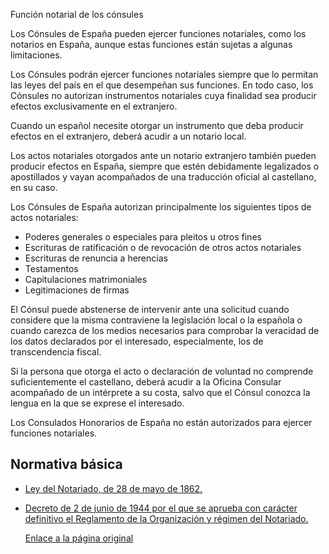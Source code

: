  Función notarial de los cónsules

  Los Cónsules de España pueden ejercer funciones notariales, como los notarios en España, aunque estas funciones están sujetas a algunas limitaciones.

 

Los Cónsules podrán ejercer funciones notariales siempre que lo permitan las leyes del país en el que desempeñan sus funciones. En todo caso, los Cónsules no autorizan instrumentos notariales cuya finalidad sea producir efectos exclusivamente en el extranjero.

 Cuando un español necesite otorgar un instrumento que deba producir efectos en el extranjero, deberá acudir a un notario local.

 Los actos notariales otorgados ante un notario extranjero también pueden producir efectos en España, siempre que estén debidamente legalizados o apostillados y vayan acompañados de una traducción oficial al castellano, en su caso.

 Los Cónsules de España autorizan principalmente los siguientes tipos de actos notariales:

 * Poderes generales o especiales para pleitos u otros fines
* Escrituras de ratificación o de revocación de otros actos notariales
* Escrituras de renuncia a herencias
* Testamentos
* Capitulaciones matrimoniales
* Legitimaciones de firmas

 El Cónsul puede abstenerse de intervenir ante una solicitud cuando considere que la misma contraviene la legislación local o la española o cuando carezca de los medios necesarios para comprobar la veracidad de los datos declarados por el interesado, especialmente, los de transcendencia fiscal.

 Si la persona que otorga el acto o declaración de voluntad no comprende suficientemente el castellano, deberá acudir a la Oficina Consular acompañado de un intérprete a su costa, salvo que el Cónsul conozca la lengua en la que se exprese el interesado.

 Los Consulados Honorarios de España no están autorizados para ejercer funciones notariales.

 Normativa básica
----------------

 * [Ley del Notariado, de 28 de mayo de 1862.](https://www.boe.es/buscar/act.php?id=BOE-A-1862-4073)
* [Decreto de 2 de junio de 1944 por el que se aprueba con carácter definitivo el Reglamento de la Organización y régimen del Notariado.](https://www.boe.es/buscar/act.php?id=BOE-A-1944-6578)

  [Enlace a la página original](https://www.exteriores.gob.es/Consulados/amsterdam/es/ServiciosConsulares/Paginas/index.aspx?scco=Pa%C3%ADses+Bajos&scd=9&scca=Notar%C3%ADa&scs=Funci%C3%B3n%20notarial%20de%20los%20c%C3%B3nsules)